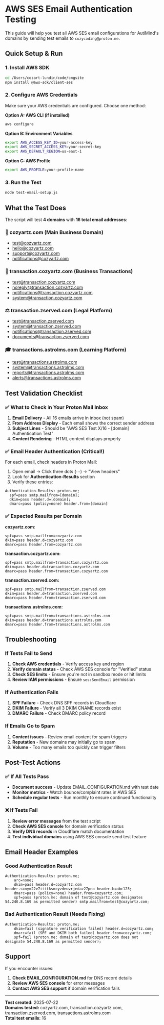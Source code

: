 # AWS SES Email Authentication Testing

This guide will help you test all AWS SES email configurations for AutiMind's domains by sending test emails to `cozycoding@proton.me`.

## Quick Setup & Run

### 1. Install AWS SDK
```bash
cd /Users/cozart-lundin/code/cmgsite
npm install @aws-sdk/client-ses
```

### 2. Configure AWS Credentials
Make sure your AWS credentials are configured. Choose one method:

**Option A: AWS CLI (if installed)**
```bash
aws configure
```

**Option B: Environment Variables**
```bash
export AWS_ACCESS_KEY_ID=your-access-key
export AWS_SECRET_ACCESS_KEY=your-secret-key
export AWS_DEFAULT_REGION=us-east-1
```

**Option C: AWS Profile**
```bash
export AWS_PROFILE=your-profile-name
```

### 3. Run the Test
```bash
node test-email-setup.js
```

## What the Test Does

The script will test **4 domains** with **16 total email addresses**:

### 🏢 cozyartz.com (Main Business Domain)
- test@cozyartz.com
- hello@cozyartz.com  
- support@cozyartz.com
- notifications@cozyartz.com

### 💼 transaction.cozyartz.com (Business Transactions)
- test@transaction.cozyartz.com
- noreply@transaction.cozyartz.com
- notifications@transaction.cozyartz.com
- system@transaction.cozyartz.com

### ⚖️ transaction.zserved.com (Legal Platform)
- test@transaction.zserved.com
- system@transaction.zserved.com
- notifications@transaction.zserved.com
- documents@transaction.zserved.com

### 🎓 transactions.astrolms.com (Learning Platform)
- test@transactions.astrolms.com
- system@transactions.astrolms.com
- reports@transactions.astrolms.com
- alerts@transactions.astrolms.com

## Test Validation Checklist

### ✅ What to Check in Your Proton Mail Inbox

1. **Email Delivery** - All 16 emails arrive in inbox (not spam)
2. **From Address Display** - Each email shows the correct sender address
3. **Subject Lines** - Should be "AWS SES Test X/16 - [domain] Authentication Test"
4. **Content Rendering** - HTML content displays properly

### ✅ Email Header Authentication (Critical!)

For each email, check headers in Proton Mail:
1. Open email → Click three dots (⋯) → "View headers"
2. Look for **Authentication-Results** section
3. Verify these entries:

```
Authentication-Results: proton.me;
  spf=pass smtp.mailfrom=[domain];
  dkim=pass header.d=[domain];
  dmarc=pass (policy=none) header.from=[domain]
```

### ✅ Expected Results per Domain

**cozyartz.com:**
```
spf=pass smtp.mailfrom=cozyartz.com
dkim=pass header.d=cozyartz.com
dmarc=pass header.from=cozyartz.com
```

**transaction.cozyartz.com:**
```
spf=pass smtp.mailfrom=transaction.cozyartz.com
dkim=pass header.d=transaction.cozyartz.com
dmarc=pass header.from=transaction.cozyartz.com
```

**transaction.zserved.com:**
```
spf=pass smtp.mailfrom=transaction.zserved.com
dkim=pass header.d=transaction.zserved.com
dmarc=pass header.from=transaction.zserved.com
```

**transactions.astrolms.com:**
```
spf=pass smtp.mailfrom=transactions.astrolms.com
dkim=pass header.d=transactions.astrolms.com
dmarc=pass header.from=transactions.astrolms.com
```

## Troubleshooting

### If Tests Fail to Send
1. **Check AWS credentials** - Verify access key and region
2. **Verify domain status** - Check AWS SES console for "Verified" status
3. **Check SES limits** - Ensure you're not in sandbox mode or hit limits
4. **Review IAM permissions** - Ensure `ses:SendEmail` permission

### If Authentication Fails
1. **SPF Failure** - Check DNS SPF records in Cloudflare
2. **DKIM Failure** - Verify all 3 DKIM CNAME records exist
3. **DMARC Failure** - Check DMARC policy record

### If Emails Go to Spam
1. **Content issues** - Review email content for spam triggers
2. **Reputation** - New domains may initially go to spam
3. **Volume** - Too many emails too quickly can trigger filters

## Post-Test Actions

### ✅ If All Tests Pass
- **Document success** - Update EMAIL_CONFIGURATION.md with test date
- **Monitor metrics** - Watch bounce/complaint rates in AWS SES
- **Schedule regular tests** - Run monthly to ensure continued functionality

### ❌ If Tests Fail
1. **Review error messages** from the test script
2. **Check AWS SES console** for domain verification status
3. **Verify DNS records** in Cloudflare match documentation
4. **Test individual domains** using AWS SES console send test feature

## Email Header Examples

### Good Authentication Result
```
Authentication-Results: proton.me;
	arc=none;
	dkim=pass header.d=cozyartz.com header.s=nym22v7itttksmcyzdeuvrjedaz27pno header.b=abc123;
	dmarc=pass (policy=none) header.from=cozyartz.com;
	spf=pass (proton.me: domain of test@cozyartz.com designates 54.240.8.169 as permitted sender) smtp.mailfrom=test@cozyartz.com;
```

### Bad Authentication Result (Needs Fixing)
```
Authentication-Results: proton.me;
	dkim=fail (signature verification failed) header.d=cozyartz.com;
	dmarc=fail (SPF and DKIM both failed) header.from=cozyartz.com;
	spf=fail (proton.me: domain of test@cozyartz.com does not designate 54.240.8.169 as permitted sender);
```

## Support

If you encounter issues:
1. **Check EMAIL_CONFIGURATION.md** for DNS record details
2. **Review AWS SES console** for error messages  
3. **Contact AWS SES support** if domain verification fails

---

**Test created:** 2025-07-22  
**Domains tested:** cozyartz.com, transaction.cozyartz.com, transaction.zserved.com, transactions.astrolms.com  
**Total test emails:** 16